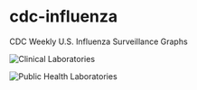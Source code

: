 # cdc-influenza
CDC Weekly U.S. Influenza Surveillance Graphs

![Clinical Laboratories](https://www.cdc.gov/flu/weekly/WeeklyArchives2023-2024/images/WHONPHL21_small.gif?raw=true)

![Public Health Laboratories](https://www.cdc.gov/flu/weekly/weeklyarchives2023-2024/images/WHOPHL21_small.gif?raw=true)
        